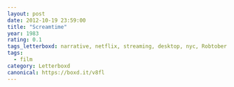 ```yaml
---
layout: post 
date: 2012-10-19 23:59:00
title: "Screamtime"
year: 1983
rating: 0.1
tags_letterboxd: narrative, netflix, streaming, desktop, nyc, Robtober
tags:
  - film
category: Letterboxd
canonical: https://boxd.it/v8fl
---
```

